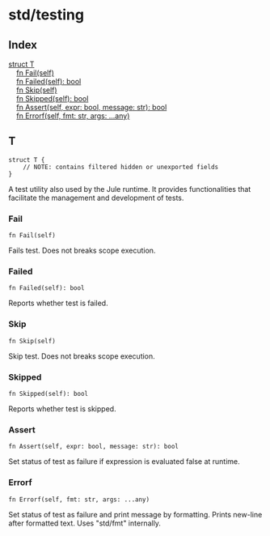 # std/testing

## Index

[struct T](#t)\
&nbsp;&nbsp;&nbsp;&nbsp;[fn Fail(self)](#fail)\
&nbsp;&nbsp;&nbsp;&nbsp;[fn Failed(self): bool](#failed)\
&nbsp;&nbsp;&nbsp;&nbsp;[fn Skip(self)](#skip)\
&nbsp;&nbsp;&nbsp;&nbsp;[fn Skipped(self): bool](#skipped)\
&nbsp;&nbsp;&nbsp;&nbsp;[fn Assert(self, expr: bool, message: str): bool](#assert)\
&nbsp;&nbsp;&nbsp;&nbsp;[fn Errorf(self, fmt: str, args: ...any)](#errorf)



## T
```jule
struct T {
	// NOTE: contains filtered hidden or unexported fields
}
```
A test utility also used by the Jule runtime. It provides functionalities that facilitate the management and development of tests.

### Fail
```jule
fn Fail(self)
```
Fails test. Does not breaks scope execution.

### Failed
```jule
fn Failed(self): bool
```
Reports whether test is failed.

### Skip
```jule
fn Skip(self)
```
Skip test. Does not breaks scope execution.

### Skipped
```jule
fn Skipped(self): bool
```
Reports whether test is skipped.

### Assert
```jule
fn Assert(self, expr: bool, message: str): bool
```
Set status of test as failure if expression is evaluated false at runtime.

### Errorf
```jule
fn Errorf(self, fmt: str, args: ...any)
```
Set status of test as failure and print message by formatting. Prints new-line after formatted text. Uses &#34;std/fmt&#34; internally.